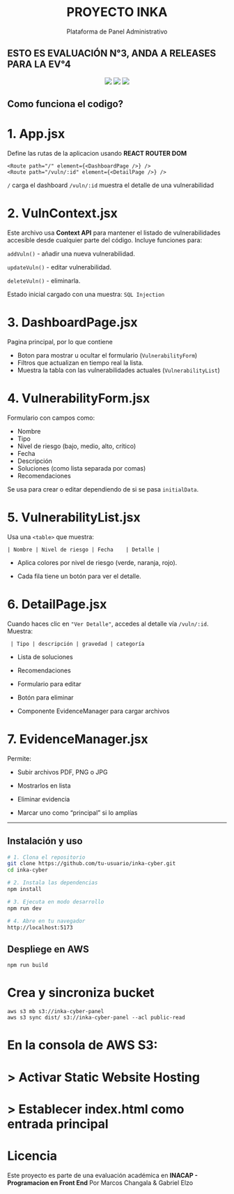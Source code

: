 <h1 align="center">PROYECTO INKA</h1>
<p align="center">Plataforma de Panel Administrativo</p>

## ESTO ES EVALUACIÓN N°3, ANDA A RELEASES PARA LA EV°4

<p align="center">
  <img src="https://img.shields.io/badge/React-18-blue?logo=react" />
  <img src="https://img.shields.io/badge/Vite-purple" />
  <img src="https://img.shields.io/badge/Estado-En%20Desarrollo-yellow" />
</p>

## Como funciona el codigo?

# 1. App.jsx
Define las rutas de la aplicacion usando **REACT ROUTER DOM**
```
<Route path="/" element={<DashboardPage />} />
<Route path="/vuln/:id" element={<DetailPage />} />
```
``/`` carga el dashboard
```/vuln/:id``` muestra el detalle de una vulnerabilidad

# 2. VulnContext.jsx
Este archivo usa **Context API** para mantener el listado de vulnerabilidades accesible desde cualquier parte del código. Incluye funciones para:

```addVuln()``` - añadir una nueva vulnerabilidad.

```updateVuln()``` - editar vulnerabilidad.

```deleteVuln()``` - eliminarla.

Estado inicial cargado con una muestra: ```SQL Injection```

# 3. DashboardPage.jsx
Pagina principal, por lo que contiene
- Boton para mostrar u ocultar el formulario (```VulnerabilityForm```)
- Filtros que actualizan en tiempo real la lista.
- Muestra la tabla con las vulnerabilidades actuales (```VulnerabilityList```)

# 4. VulnerabilityForm.jsx
Formulario con campos como:
- Nombre
- Tipo
- Nivel de riesgo (bajo, medio, alto, crítico)
- Fecha
- Descripción
- Soluciones (como lista separada por comas)
- Recomendaciones

Se usa para crear o editar dependiendo de si se pasa ``initialData``.

# 5. VulnerabilityList.jsx
Usa una ```<table>``` que muestra:

``| Nombre | Nivel de riesgo | Fecha	| Detalle |``

- Aplica colores por nivel de riesgo (verde, naranja, rojo).

- Cada fila tiene un botón para ver el detalle.

# 6. DetailPage.jsx
Cuando haces clic en ``"Ver Detalle"``, accedes al detalle vía ``/vuln/:id``. Muestra:

``` | Tipo | descripción | gravedad | categoría```

- Lista de soluciones

- Recomendaciones

- Formulario para editar

- Botón para eliminar

- Componente EvidenceManager para cargar archivos

# 7. EvidenceManager.jsx 
Permite:

- Subir archivos PDF, PNG o JPG

- Mostrarlos en lista

- Eliminar evidencia

- Marcar uno como “principal” si lo amplías


---

## Instalación y uso

```bash
# 1. Clona el repositorio
git clone https://github.com/tu-usuario/inka-cyber.git
cd inka-cyber

# 2. Instala las dependencias
npm install

# 3. Ejecuta en modo desarrollo
npm run dev

# 4. Abre en tu navegador
http://localhost:5173
```
## Despliege en AWS

``npm run build``

# Crea y sincroniza bucket
```
aws s3 mb s3://inka-cyber-panel
aws s3 sync dist/ s3://inka-cyber-panel --acl public-read
```

# En la consola de AWS S3:
# > Activar Static Website Hosting
# > Establecer index.html como entrada principal

# Licencia

Este proyecto es parte de una evaluación académica en **INACAP - Programacion en Front End** Por Marcos Changala & Gabriel Elzo
